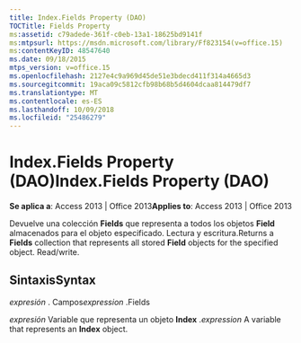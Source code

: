 ```yaml
---
title: Index.Fields Property (DAO)
TOCTitle: Fields Property
ms:assetid: c79adede-361f-c0eb-13a1-18625bd9141f
ms:mtpsurl: https://msdn.microsoft.com/library/Ff823154(v=office.15)
ms:contentKeyID: 48547640
ms.date: 09/18/2015
mtps_version: v=office.15
ms.openlocfilehash: 2127e4c9a969d45de51e3bdecd411f314a4665d3
ms.sourcegitcommit: 19aca09c5812cfb98b68b5d4604dcaa814479df7
ms.translationtype: MT
ms.contentlocale: es-ES
ms.lasthandoff: 10/09/2018
ms.locfileid: "25486279"
---
```

# <a name="indexfields-property-dao"></a><span data-ttu-id="c49ef-102">Index.Fields Property (DAO)</span><span class="sxs-lookup"><span data-stu-id="c49ef-102">Index.Fields Property (DAO)</span></span>


<span data-ttu-id="c49ef-103">**Se aplica a**: Access 2013 | Office 2013</span><span class="sxs-lookup"><span data-stu-id="c49ef-103">**Applies to**: Access 2013 | Office 2013</span></span>

<span data-ttu-id="c49ef-p101">Devuelve una colección **Fields** que representa a todos los objetos **Field** almacenados para el objeto especificado. Lectura y escritura.</span><span class="sxs-lookup"><span data-stu-id="c49ef-p101">Returns a **Fields** collection that represents all stored **Field** objects for the specified object. Read/write.</span></span>

## <a name="syntax"></a><span data-ttu-id="c49ef-106">Sintaxis</span><span class="sxs-lookup"><span data-stu-id="c49ef-106">Syntax</span></span>

<span data-ttu-id="c49ef-107">*expresión* . Campos</span><span class="sxs-lookup"><span data-stu-id="c49ef-107">*expression* .Fields</span></span>

<span data-ttu-id="c49ef-108">*expresión* Variable que representa un objeto **Index** .</span><span class="sxs-lookup"><span data-stu-id="c49ef-108">*expression* A variable that represents an **Index** object.</span></span>

